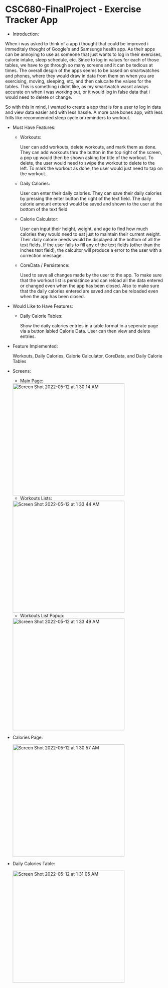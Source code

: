 # CSC680-FinalProject - Exercise Tracker App
- Introduction:

When i was asked to think of a app i thought that could be improved i immeditaly thought of Google's and Samsungs health app. As their apps can be annoying to use as someone that just wants to log in their exercises, calorie intake, sleep schedule, etc. Since to log in values for each of those tables, we have to go through so many screens and it can be tedious at times. The overall desgin of the apps seems to be based on smartwatches and phones, where they would draw in data from them on when you are exercising, moving, sleeping, etc, and then calucalte the values for the tables. This is something i didnt like, as my smartwatch wasnt always accurate on when i was working out, or it would log in false data that i would need to delete or change. 

So with this in mind, i wanted to create a app that is for a user to log in data and view data easier and with less hassle. A more bare bones app, with less frills like recommended sleep cycle or reminders to workout. 

- Must Have Features:
    - Workouts:
    
         User can add workouts, delete workouts, and mark them as done. They can add workouts thru the button in the top right of the screen, a pop up would then be            shown asking for title of the workout. To delete, the user would need to swipe the workout to delete to the left. To mark the workout as done, the user would          just need to tap on the workout. 
         
    - Daily Calories: 

         User can enter their daily calories. They can save their daily calories by pressing the enter button the right of the text field. The daily calorie amount              entered would be saved and shown to the user at the bottom of the text field
       
    - Calorie Calculator: 
    
         User can input their height, weight, and age to find how much calories they would need to eat just to maintain their current weight. 
         Their daily calorie needs would be displayed at the bottom of all the text fields.
         If the user fails to fill any of the text fields (other than the inches text field), the calcultor will produce a error to the user with a correction message
         
     - CoreData / Persistence: 
        
         Used to save all changes made by the user to the app. To make sure that the workout list is persistince and can reload all the data entered or changed even            when the app has been closed. Also to make sure that the daily calories entered are saved and can be reloaded even when the app has been closed. 
    

- Would Like to Have Features:
    - Daily Calorie Tables: 
        
        Show the daily calories entries in a table format in a seperate page via a button labled Calorie Data. User can then view and delete entries. 
 
 
- Feature Implemented:

   Workouts, Daily Calories, Calorie Calculator, CoreData, and Daily Calorie Tables
   
   
- Screens:
  - Main Page:
  
  <img width="356" alt="Screen Shot 2022-05-12 at 1 30 14 AM" src="https://user-images.githubusercontent.com/78628964/168028518-a7fc0765-9d5d-49f6-926f-4f7a4bc193e2.png">

  - Workouts Lists:
  
  <img width="356" alt="Screen Shot 2022-05-12 at 1 33 44 AM" src="https://user-images.githubusercontent.com/78628964/168028340-b390cbdd-9d57-4f78-b5b1-e0d9fd211964.png">

  - Workouts List Popup:
  
  <img width="356" alt="Screen Shot 2022-05-12 at 1 33 49 AM" src="https://user-images.githubusercontent.com/78628964/168028629-28d9140a-cabe-4441-ac4a-1f9a00e5e539.png">

- Calories Page:

  <img width="356" alt="Screen Shot 2022-05-12 at 1 30 57 AM" src="https://user-images.githubusercontent.com/78628964/168028728-7037026f-688d-42c1-911c-c2148561f858.png">

- Daily Calories Table:

  <img width="356" alt="Screen Shot 2022-05-12 at 1 31 05 AM" src="https://user-images.githubusercontent.com/78628964/168028807-54c918e8-1c13-4776-b7f6-5f079b198c43.png">


